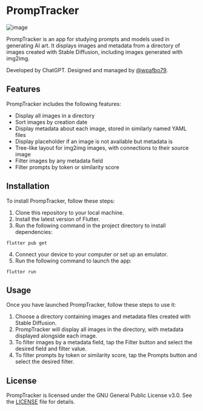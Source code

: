 # PrompTracker

![image](https://user-images.githubusercontent.com/13511650/222287713-8c22f8d0-ba31-4a5a-ae23-8dad18b9c95d.png "Logo generated using InvokeAI Stable Diffusion using the following prompt: 'Create a logo for PrompTracker that represents the creativity and innovation of AI art' as suggested by ChatGPT.  Negative prompt: 'out of frame, split frame, cropped, duplicate, ugly, mutated, deformed, blurry, watermark, text, logo, oversaturated, high contrast, overexposed'  Model: stable-diffusion-2.1-768  Steps: 25  CFG: 7.5  Width: 768  Height: 768  Sampler: k_euler  Seed: 190820033  Noise Threshold: 0  Perlin Noise: 0")

PrompTracker is an app for studying prompts and models used in generating AI art. It displays images and metadata from a directory of images created with Stable Diffusion, including images generated with img2img.

Developed by ChatGPT. Designed and managed by [@wpafbo79](https://github.com/wpafbo79).

## Features

PrompTracker includes the following features:

* Display all images in a directory
* Sort images by creation date
* Display metadata about each image, stored in similarly named YAML files
* Display placeholder if an image is not available but metadata is
* Tree-like layout for img2img images, with connections to their source image
* Filter images by any metadata field
* Filter prompts by token or similarity score

## Installation

To install PrompTracker, follow these steps:

1. Clone this repository to your local machine.
1. Install the latest version of Flutter.
1. Run the following command in the project directory to install dependencies:
```
flutter pub get
```
4. Connect your device to your computer or set up an emulator.
1. Run the following command to launch the app:
```
flutter run
```

## Usage

Once you have launched PrompTracker, follow these steps to use it:

1. Choose a directory containing images and metadata files created with Stable Diffusion.
1. PrompTracker will display all images in the directory, with metadata displayed alongside each image.
1. To filter images by a metadata field, tap the Filter button and select the desired field and filter value.
1. To filter prompts by token or similarity score, tap the Prompts button and select the desired filter.

## License

PrompTracker is licensed under the GNU General Public License v3.0. See the [LICENSE](LICENSE) file for details.
